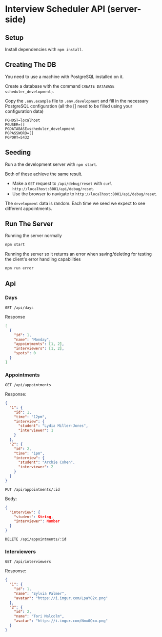 # Interview Scheduler API (server-side)

## Setup

Install dependencies with `npm install`.

## Creating The DB

You need to use a machine with PostgreSQL installed on it.

Create a database with the command `CREATE DATABASE scheduler_development;`.

Copy the `.env.example` file to `.env.development` and fill in the necessary PostgreSQL configuration (all the [] need to be filled using your configuration data)

```
PGHOST=localhost
PGUSER=[]
PGDATABASE=scheduler_development
PGPASSWORD=[]
PGPORT=5432
```

## Seeding

Run a the development server with `npm start`.

Both of these achieve the same result.

- Make a `GET` request to `/api/debug/reset` with `curl http://localhost:8001/api/debug/reset`.
- Use the browser to navigate to `http://localhost:8001/api/debug/reset`.

The `development` data is random. Each time we seed we expect to see different appointments.

## Run The Server

Running the server normally
```sh
npm start
```

Running the server so it returns an error when saving/deleting for testing the client's error handling capabilities
```sh
npm run error
```

## Api

### Days

`GET /api/days`

Response

```json
[
  {
    "id": 1,
    "name": "Monday",
    "appointments": [1, 2],
    "interviewers": [1, 2],
    "spots": 0
  }
]
```

### Appointments

`GET /api/appointments`

Response:

```json
{
  "1": {
    "id": 1,
    "time": "12pm",
    "interview": {
      "student": "Lydia Miller-Jones",
      "interviewer": 1
    }
  },
  "2": {
    "id": 2,
    "time": "1pm",
    "interview": {
      "student": "Archie Cohen",
      "interviewer": 2
    }
  }
}
```

`PUT /api/appointments/:id`

Body:

```json
{
  "interview": {
    "student": String,
    "interviewer": Number
  }
}
```

`DELETE /api/appointments/:id`

### Interviewers

`GET /api/interviewers`

Response:

```json
{
  "1": {
    "id": 1,
    "name": "Sylvia Palmer",
    "avatar": "https://i.imgur.com/LpaY82x.png"
  },
  "2": {
    "id": 2,
    "name": "Tori Malcolm",
    "avatar": "https://i.imgur.com/Nmx0Qxo.png"
  }
}
```
